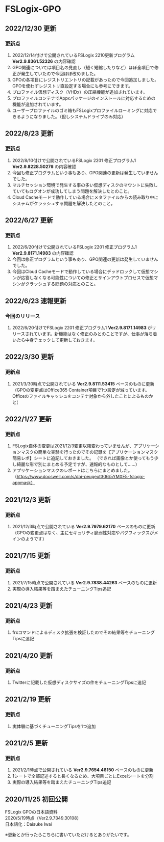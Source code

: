 # FSLogix-GPO

## 2022/12/30 更新
### 更新点
1. 2022/12/14付けで公開されているFSLogix 2210更新プログラム **Ver2.9.8361.52326** の内容確認
2. GPO関連については項目名の見直し（短く短縮したりなど）ほぼ全項目で修正が発生していたので今回ほぼ改めました。
3. GPOの各項目にレジストリエントリの記載があったので今回追加しました。GPOを使わずレジストリ直設定する場合にも参考にできます。
4. プロファイル仮想ディスク（VHDx）の圧縮機能が追加されています。
5. プロファイルコンテナでAppxパッケージのインストールに対応するための機能が追加されています。
6. ユーザープロファイルのゴミ箱もFSLogixプロファイルローミングに対応できるようになりました。（但しシステムドライブのみ対応）

## 2022/8/23 更新
### 更新点
1. 2022/8/10付けで公開されているFSLogix 2201 修正プログラム1 **Ver2.9.8228.50276** の内容確認
2. 今回も修正プログラムという事もあり、GPO関連の更新は発生していませんでした。
3. マルチセッション環境で発生する事の多い仮想ディスクのマウントに失敗していてもログオンが成功してしまう問題を解決したとのこと。
4. Cloud Cacheモードで動作している場合にメタファイルからの読み取り中にシステムがクラッシュする問題を解決したとのこと。

## 2022/6/27 更新
### 更新点
1. 2022/6/20付けで公開されているFSLogix 2201 修正プログラム1 **Ver2.9.8171.14983** の内容確認
2. 今回は修正プログラムという事もあり、GPO関連の更新は発生していませんでした。
3. 今回はCloud Cacheモードで動作している場合にデッドロックして仮想マシンが応答しなくなる可能性についての修正とサインアウトプロセスで仮想マシンがクラッシュする問題の対応とのこと。

## 2022/6/23 速報更新
### 今回のリリース
1. 2022/6/20付けでFSLogix 2201 修正プログラム1 **Ver2.9.8171.14983** がリリースされています。新機能はなく修正のみとのことですが、仕事が落ち着いたら中身チェックして更新しておきます。

## 2022/3/30 更新
### 更新点
1. 2021/3/30時点で公開されている **Ver2.9.8111.53415** ベースのものに更新
（GPOの変更点はOffice365 Container項目で1つ設定が減っています。Officeのファイルキャッシュをコンテナ対象から外したことによるものかと）

## 2022/1/27 更新
### 更新点
1. FSLogix自体の変更は2021/12/3変更以降変わっていませんが、アプリケーションマスクの簡単な実験を行ったのでその記録を【アプリケーションマスク簡易レポ】シートに追記しておきました。
（できれば画像とか使ってもう少し綺麗な形で別にまとめる予定ですが、速報的なものとして……）
2. アプリケーションマスクのレポートはこちらにまとめました。（https://www.docswell.com/s/dai-peugeot306/5YMXE5-fslogix-appmask）

## 2021/12/3 更新
### 更新点
1. 2021/12/3時点で公開されている **Ver2.9.7979.62170** ベースのものに更新
（GPOの変更点はなく、主にセキュリティ脆弱性対応やバグフィックスがメインのようです）

## 2021/7/15 更新
### 更新点
1. 2021/7/15時点で公開されている **Ver2.9.7838.44263** ベースのものに更新
2. 実際の導入結果等を踏まえたチューニングTips追記

## 2021/4/23 更新
### 更新点
1. frxコマンドによるディスク拡張を検証したのでその結果等をチューニングTipsに追記


## 2021/4/20 更新
### 更新点
1. Twitterに記載した仮想ディスクサイズの件をチューニングTipsに追記


## 2021/2/19 更新
### 更新点

1. 実体験に基づくチューニングTipsを1つ追加


## 2021/2/5 更新
### 更新点

1. 2021/2/1時点で公開されている **Ver2.9.7654.46150** ベースのものに更新
2. 1シートで全部記述すると長くなるため、大項目ごとにExcelシートを分割
3. 実際の導入結果等を踏まえたチューニングTips追記

## 2020/11/25 初回公開

FSLogix GPOの日本語資料<br>
2020/5/19時点（Ver2.9.7349.30108）<br>
日本語化：Daisuke Iwai<br>

※更新とか行ったらこちらに書いていただけるとありがたいです。
